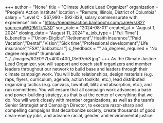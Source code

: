 +++
author = "None"
title = "Climate Justice Lead Organizer"
organization = "People's Action Institute"
location = "Remote, Illinois, District of Columbia"
salary = "Level C - $67,990 - $92-829, salary commensurate with experience"
link = "https://peoplesaction.bamboohr.com/careers/82?source=aWQ9MTk%3D"
sort_date = "2024-08-01"
created_at = "August 1, 2024"
closing_date = "August 11, 2024"
a_job_type = ["Full Time"]
b_benefits = ["Union-Eligible","Retirement","Health Insurance","Paid Vacation","Dental","Vision","Sick time","Professional development","Life insurance","FSA","Sabbatical "]
c_feedback = ""
aa_degrees_required = "No degree required"
thumbnail = "../../images/RGE0Y7Lv400x400_f3e97eb8.jpg"
+++
As the Climate Justice Lead Organizer, you will support and coach staff organizers and member leaders throughout our network to build base and leaders through their climate campaign work. You will build relationships, design materials (e.g. raps, flyers, curriculum, agenda, action toolkits, etc.), lead distributed organizing tactics (e.g. canvass, townhall, blitz and absorption, etc.), and run committees. You will ensure that all campaign work advances a base and power-building strategy, as that is at the center of everything that we do. You will work closely with member organizations, as well as the team’s Senior Strategist and Campaign Director, to execute razor-sharp and compelling campaigns that decarbonize society, create thousands of good clean-energy jobs, and advance racial, gender, and environmental justice. 